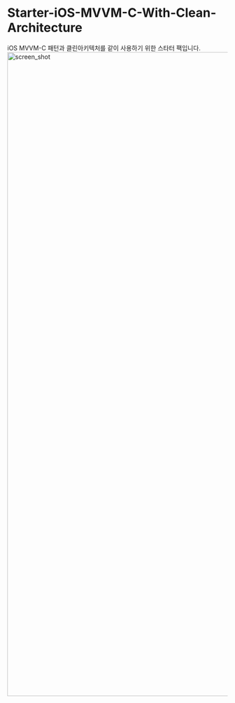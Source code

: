 # Starter-iOS-MVVM-C-With-Clean-Architecture
iOS MVVM-C 패턴과 클린아키텍처를 같이 사용하기 위한 스타터 팩입니다. 
<img width="1473" alt="screen_shot" src="https://user-images.githubusercontent.com/15370950/232657294-dae15ba6-919a-4a89-b762-f5936c095c48.png">
